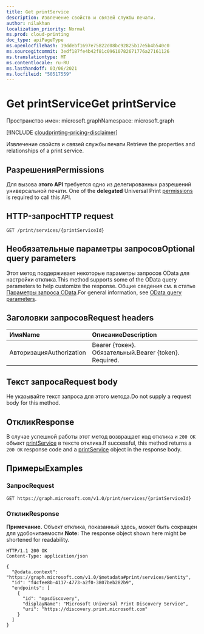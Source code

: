 ```yaml
---
title: Get printService
description: Извлечение свойств и связей службы печати.
author: nilakhan
localization_priority: Normal
ms.prod: cloud-printing
doc_type: apiPageType
ms.openlocfilehash: 19ddebf1697e75822d08bc92825b17e5b4b540c0
ms.sourcegitcommit: 3edf187fe4b42f81c09610782671776a27161126
ms.translationtype: MT
ms.contentlocale: ru-RU
ms.lasthandoff: 03/06/2021
ms.locfileid: "50517559"
---
```

# <a name="get-printservice"></a><span data-ttu-id="a997b-103">Get printService</span><span class="sxs-lookup"><span data-stu-id="a997b-103">Get printService</span></span>
<span data-ttu-id="a997b-104">Пространство имен: microsoft.graph</span><span class="sxs-lookup"><span data-stu-id="a997b-104">Namespace: microsoft.graph</span></span>

[!INCLUDE [cloudprinting-pricing-disclaimer](../../includes/cloudprinting-pricing-disclaimer.md)]

<span data-ttu-id="a997b-105">Извлечение свойств и связей службы печати.</span><span class="sxs-lookup"><span data-stu-id="a997b-105">Retrieve the properties and relationships of a print service.</span></span>

## <a name="permissions"></a><span data-ttu-id="a997b-106">Разрешения</span><span class="sxs-lookup"><span data-stu-id="a997b-106">Permissions</span></span>
<span data-ttu-id="a997b-107">Для вызова **этого API** требуется одно из делегированных разрешений универсальной печати. [](/graph/permissions-reference#universal-print-permissions)</span><span class="sxs-lookup"><span data-stu-id="a997b-107">One of the **delegated** Universal Print [permissions](/graph/permissions-reference#universal-print-permissions) is required to call this API.</span></span>

## <a name="http-request"></a><span data-ttu-id="a997b-108">HTTP-запрос</span><span class="sxs-lookup"><span data-stu-id="a997b-108">HTTP request</span></span>

<!-- {
  "blockType": "ignored"
}
-->
``` http
GET /print/services/{printServiceId}
```

## <a name="optional-query-parameters"></a><span data-ttu-id="a997b-109">Необязательные параметры запросов</span><span class="sxs-lookup"><span data-stu-id="a997b-109">Optional query parameters</span></span>
<span data-ttu-id="a997b-110">Этот метод поддерживает некоторые параметры запросов OData для настройки отклика.</span><span class="sxs-lookup"><span data-stu-id="a997b-110">This method supports some of the OData query parameters to help customize the response.</span></span> <span data-ttu-id="a997b-111">Общие сведения см. в статье [Параметры запроса OData](/graph/query-parameters).</span><span class="sxs-lookup"><span data-stu-id="a997b-111">For general information, see [OData query parameters](/graph/query-parameters).</span></span>

## <a name="request-headers"></a><span data-ttu-id="a997b-112">Заголовки запросов</span><span class="sxs-lookup"><span data-stu-id="a997b-112">Request headers</span></span>
|<span data-ttu-id="a997b-113">Имя</span><span class="sxs-lookup"><span data-stu-id="a997b-113">Name</span></span>|<span data-ttu-id="a997b-114">Описание</span><span class="sxs-lookup"><span data-stu-id="a997b-114">Description</span></span>|
|:---|:---|
|<span data-ttu-id="a997b-115">Авторизация</span><span class="sxs-lookup"><span data-stu-id="a997b-115">Authorization</span></span>|<span data-ttu-id="a997b-p102">Bearer {токен}. Обязательный.</span><span class="sxs-lookup"><span data-stu-id="a997b-p102">Bearer {token}. Required.</span></span>|

## <a name="request-body"></a><span data-ttu-id="a997b-118">Текст запроса</span><span class="sxs-lookup"><span data-stu-id="a997b-118">Request body</span></span>
<span data-ttu-id="a997b-119">Не указывайте текст запроса для этого метода.</span><span class="sxs-lookup"><span data-stu-id="a997b-119">Do not supply a request body for this method.</span></span>

## <a name="response"></a><span data-ttu-id="a997b-120">Отклик</span><span class="sxs-lookup"><span data-stu-id="a997b-120">Response</span></span>

<span data-ttu-id="a997b-121">В случае успешной работы этот метод возвращает код отклика и `200 OK` объект [printService](../resources/printservice.md) в тексте отклика.</span><span class="sxs-lookup"><span data-stu-id="a997b-121">If successful, this method returns a `200 OK` response code and a [printService](../resources/printservice.md) object in the response body.</span></span>

## <a name="examples"></a><span data-ttu-id="a997b-122">Примеры</span><span class="sxs-lookup"><span data-stu-id="a997b-122">Examples</span></span>

### <a name="request"></a><span data-ttu-id="a997b-123">Запрос</span><span class="sxs-lookup"><span data-stu-id="a997b-123">Request</span></span>
<!-- {
  "blockType": "request",
  "name": "get_printservice"
}
-->
``` http
GET https://graph.microsoft.com/v1.0/print/services/{printServiceId}
```


### <a name="response"></a><span data-ttu-id="a997b-124">Отклик</span><span class="sxs-lookup"><span data-stu-id="a997b-124">Response</span></span>
<span data-ttu-id="a997b-125">**Примечание.** Объект отклика, показанный здесь, может быть сокращен для удобочитаемости.</span><span class="sxs-lookup"><span data-stu-id="a997b-125">**Note:** The response object shown here might be shortened for readability.</span></span>
<!-- {
  "blockType": "response",
  "truncated": true,
  "@odata.type": "microsoft.graph.printService"
}
-->
``` http
HTTP/1.1 200 OK
Content-Type: application/json

{
  "@odata.context": "https://graph.microsoft.com/v1.0/$metadata#print/services/$entity",
  "id": "f4cfee8b-4117-4773-a2f0-3807beb282b9",
  "endpoints": [
    {
      "id": "mpsdiscovery",
      "displayName": "Microsoft Universal Print Discovery Service",
      "uri": "https://discovery.print.microsoft.com"
    }
  ]
}
```

